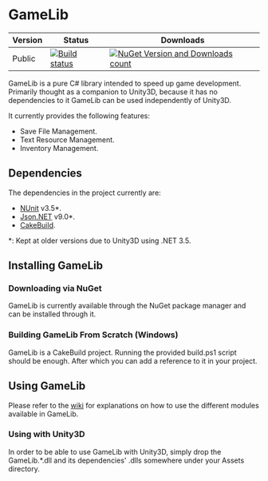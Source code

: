 # GameLib

| Version | Status | Downloads |
|---------|--------|-----------|
| Public | [![Build status](https://ci.appveyor.com/api/projects/status/middixk3cpev8eyk/branch/master?svg=true)](https://ci.appveyor.com/project/moisesejimenezg/gamelib/branch/master) | [![NuGet Version and Downloads count](https://buildstats.info/nuget/GameLib)](https://www.nuget.org/packages/GameLib) |


GameLib is a pure C# library intended to speed up game development. Primarily thought as a companion to Unity3D, because it has no dependencies to it GameLib can be used independently of Unity3D.

It currently provides the following features:

- Save File Management.
- Text Resource Management.
- Inventory Management.

## Dependencies

The dependencies in the project currently are:

- [NUnit](http://nunit.org/) v3.5*.
- [Json.NET](https://www.newtonsoft.com/json) v9.0*.
- [CakeBuild](https://cakebuild.net/).

\*: Kept at older versions due to Unity3D using .NET 3.5.

## Installing GameLib

### Downloading via NuGet

GameLib is currently available through the NuGet package manager and can be installed through it.

### Building GameLib From Scratch (Windows)

GameLib is a CakeBuild project. Running the provided build.ps1 script should be enough. After which you can add a reference to it in your project.

## Using GameLib

Please refer to the [wiki](https://github.com/WeboGames/GameLib/wiki) for explanations on how to use the different modules available in GameLib.

### Using with Unity3D

In order to be able to use GameLib with Unity3D, simply drop the GameLib.\*.dll and its dependencies' .dlls  somewhere under your Assets directory.
